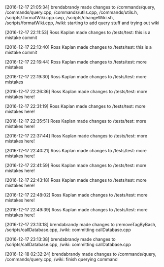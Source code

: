 [comment]: 4506cb1f682dff178d5a0ba2c2feb35d504d153c

[2016-12-17 21:05:34] brendabrandy made changes to /commands/query, /commands/query.cpp, /commands/utils.cpp, /commands/utils.h, /scripts/.formatWiki.cpp.swp, /scripts/changeWiki.sh, /scripts/formatWiki.cpp, /wiki:  starting to add query stuff and trying out wiki

[2016-12-17 22:11:53] Ross Kaplan made changes to /tests/test:  this is a mistake commit

[comment]: 649c212bf842cf9b06e547ad2cf0f2e8f28de8a3

[2016-12-17 22:13:40] Ross Kaplan made changes to /tests/test:  this is a mistake commit

[comment]: 68528545b807e8d46999b981429739f5948be3e2

[2016-12-17 22:16:44] Ross Kaplan made changes to /tests/test:  more mistakes

[comment]: ff22736e75483617f765069abdff5937c7574e43

[2016-12-17 22:19:30] Ross Kaplan made changes to /tests/test:  more mistakes

[comment]: eb3ac8c7eaa8f125ece382e8d0ae86a469c13e45

[2016-12-17 22:26:36] Ross Kaplan made changes to /tests/test:  more mistakes here!

[comment]: 232a01b5a0b450c6d14a95a56ad3ecb394eb6f62

[2016-12-17 22:31:19] Ross Kaplan made changes to /tests/test:  more mistakes here!

[comment]: cfcdf38890c03cf1e6f7f58ac5d82e8e432873d9

[2016-12-17 22:35:51] Ross Kaplan made changes to /tests/test:  more mistakes here!

[comment]: ca1d9385f58a2be00c183df616570eae6a4857dd

[2016-12-17 22:37:44] Ross Kaplan made changes to /tests/test:  more mistakes here!

[comment]: 322d6a22a912559a85832c5944bafd79d887a304

[2016-12-17 22:40:21] Ross Kaplan made changes to /tests/test:  more mistakes here!

[comment]: 5cc7576ca3668e0910131779f6541fe61eee2c08

[2016-12-17 22:41:59] Ross Kaplan made changes to /tests/test:  more mistakes here!

[comment]: 21a23509f6deb26d52396e51f292c011d761978b

[2016-12-17 22:43:18] Ross Kaplan made changes to /tests/test:  more mistakes here!

[comment]: 88bcbc7e27bea06e4a8889b53d63e3245b142362

[2016-12-17 22:48:02] Ross Kaplan made changes to /tests/test:  more mistakes here!

[comment]: ae38e2f180927ab93bf80731dec23d9002dc987b

[2016-12-17 22:49:39] Ross Kaplan made changes to /tests/test:  more mistakes here!

[comment]: 87d0ce2784398e57d2dad894fc5e021ab02ae3fd

[2016-12-17 23:13:18] brendabrandy made changes to /removeTagByBash, /scripts/callDatabase.cpp, /wiki:  committing callDatabase.cpp


[comment]: d595fc6f78054f7866fa9d33f95a200e81be296b

[2016-12-17 23:13:38] brendabrandy made changes to /scripts/callDatabase.cpp, /wiki:  committing callDatabase.cpp


[comment]: 423cbef7262be2d1650cb5fed189715a85ee4461

[2016-12-18 02:32:24] brendabrandy made changes to /commands/query, /commands/query.cpp, /wiki:  finish querying command


